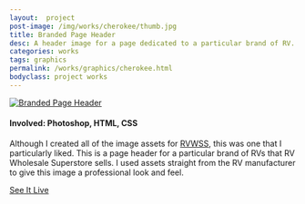 ```yaml
---
layout:  project
post-image: /img/works/cherokee/thumb.jpg
title: Branded Page Header
desc: A header image for a page dedicated to a particular brand of RV.
categories: works
tags: graphics
permalink: /works/graphics/cherokee.html
bodyclass: project works
---
```

<a class="gallery" href="{{ site.url }}/img/works/cherokee/full.jpg" title="Branded Page Header"><img src="{{ site.url }}/img/works/cherokee/screenshot1.jpg" alt="Branded Page Header" class="img850"></a>
<h4>Involved: Photoshop, HTML, CSS</h4>
<p>Although I created all of the image assets for <a href="http://rvwss.com/">RVWSS</a>, this was one that I particularly liked. This is a page header for a particular brand of RVs that RV Wholesale Superstore sells. I used assets straight from the RV manufacturer to give this image a professional look and feel.</p>
<a class="projectCTA" href="http://rvwholesalesuperstore.com/forest-river/cherokee/">See It Live</a>